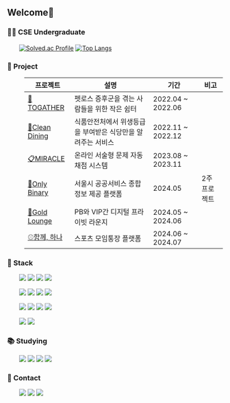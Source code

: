 ## Welcome👋

### 👨‍🎓 CSE Undergraduate

　　[![Solved.ac Profile](http://mazassumnida.wtf/api/v2/generate_badge?boj=tkdalsss)](https://solved.ac/tkdalsss/) [![Top Langs](https://github-readme-stats.vercel.app/api/top-langs/?username=tkdalsss&layout=compact)](https://github.com/tkdalsss/github-readme-stats)

### 👥 Project
<div style="margin-left: 40px;">
  
|프로젝트|설명|기간|비고|
|-----|-----|---|---|
|[:dog:TOGATHER](https://github.com/CSID-DGU/2022-1-OSSP2-PORORO-9)|펫로스 증후군을 겪는 사람들을 위한 작은 쉼터|2022.04 ~ 2022.06||
|[:fork_and_knife:Clean Dining](https://github.com/2022yclk/CleanDining2)|식품안전처에서 위생등급을 부여받은 식당만을 알려주는 서비스|2022.11 ~ 2022.12||
|[:clipboard:MIRACLE](https://github.com/MiracleInvestment/Miracle)|온라인 서술형 문제 자동 채점 시스템|2023.08 ~ 2023.11||
|[:calendar:Only Binary](https://github.com/OnlyBinary/main_repo)|서울시 공공서비스 종합 정보 제공 플랫폼|2024.05|2주 프로젝트|
|[:bank:Gold Lounge](https://github.com/Meteor-hanaro)|PB와 VIP간 디지털 프라이빗 라운지|2024.05 ~ 2024.06||
|[:baseball:함께, 하나](https://github.com/TogetherHana)|스포츠 모임통장 플랫폼|2024.06 ~ 2024.07||

</div>

### 🎅 Stack
　　<img src="https://img.shields.io/badge/CSS3-1572B6?style=flat-square&logo=CSS3&logoColor=white"/> <img src="https://img.shields.io/badge/HTML5-E34F26?style=flat-square&logo=html5&logoColor=white"/> <img src="https://img.shields.io/badge/Bootstrap-7952B3?style=flat-square&logo=bootstrap&logoColor=white"/> <img src="https://img.shields.io/badge/Tailwind CSS-06B6D4?style=flat-square&logo=Tailwind CSS&logoColor=white"/>

　　<img src="https://img.shields.io/badge/JavaScript-F7DF1E?style=flat-square&logo=javascript&logoColor=white"/> <img src="https://img.shields.io/badge/React-61DAFB?style=flat-square&logo=react&logoColor=white"/> <img src="https://img.shields.io/badge/React Query-FF4154?style=flat-square&logo=React Query&logoColor=white"/> <img src="https://img.shields.io/badge/Storybook-FF4785?style=flat-square&logo=Storybook&logoColor=white"/>

　　<img src="https://img.shields.io/badge/Spring-6DB33F?style=flat-square&logo=spring&logoColor=white"/> <img src="https://img.shields.io/badge/SpringBoot-6DB33F?style=flat-square&logo=springboot&logoColor=white"/> <img src="https://img.shields.io/badge/Thymeleaf-005F0F?style=flat-square&logo=thymeleaf&logoColor=white"/> <img src="https://img.shields.io/badge/MySQL-4479A1?style=flat-square&logo=mysql&logoColor=white"/> 

　　<img src="https://img.shields.io/badge/Python-3776AB?style=flat-square&logo=python&logoColor=white"/> <img src="https://img.shields.io/badge/Django-092E20?style=flat-square&logo=django&logoColor=white"/>

### :books: Studying
　　<img src="https://img.shields.io/badge/Android-3DDC84?style=flat-square&logo=android&logoColor=white"/> <img src="https://img.shields.io/badge/Docker-2496ED?style=flat-square&logo=docker&logoColor=white"/> <img src="https://img.shields.io/badge/Kubernetes-326CE5?style=flat-square&logo=kubernetes&logoColor=white"/> <img src="https://img.shields.io/badge/PostgreSQL-4169E1?style=flat-square&logo=postgresql&logoColor=white"/>

### 📱 Contact
　　<a href="https://bit.ly/3MoWPzR"><img src="https://img.shields.io/badge/Notion-000000?style=flat-square&logo=notion&logoColor=white"/></a> <a href="https://www.instagram.com/mer1o8l9baaay/"><img src="https://img.shields.io/badge/Instagram-E4405F?style=flat-square&logo=instagram&logoColor=white"/></a> <img src="https://img.shields.io/badge/lsmsk014@gmail.com-EA4335?style=flat-square&logo=gmail&logoColor=white"/> 

<!--[![Anurag's GitHub stats](https://github-readme-stats.vercel.app/api?username=tkdalsss)](https://github.com/anuraghazra/github-readme-stats)-->
